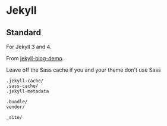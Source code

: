 # Jekyll


## Standard

For Jekyll 3 and 4.

From [jekyll-blog-demo](https://github.com/MichaelCurrin/jekyll-blog-demo/blob/master/.gitignore).

Leave off the Sass cache if you and your theme don't use Sass

```
.jekyll-cache/
.sass-cache/
.jekyll-metadata

.bundle/
vendor/

_site/
```
